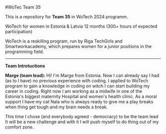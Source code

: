 #WoTec Team 35

This is a repository for **Team 35** in WoTech 2024 programm.

WoTech for women in Estonia & Latvia
12 months (300+ hours of expected participation)

WoTech is a reskilling program, run by Riga TechGirls and Smartworkacademy, which prepares women for a junior positions in the programming field.

---

**Team Introtuctions**

**Marge (team lead):** Hi! I'm Marge from Estonia. Now I can already say I had (as to I have) no previous experience with coding. I applied to WoTech program to gain a knowledge in coding on witch I can start building my career in coding. 
Right now I am working as a midwife in one of the Estonia's biggest maternity Hospital and women's health clinic. 
As a moral support I have my cat Nala who is always ready to give me a play breaks when thing get tough and my brain needs a break. 

This time I chose (and everybody agreed - democracy) to be the team lead It will be a new challenge and with it I will push myself to do thing out of my comfort zone. 



